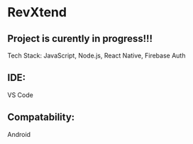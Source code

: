 # RevXtend

## Project is curently in progress!!!

Tech Stack: JavaScript, Node.js, React Native, Firebase Auth

## IDE:
VS Code

## Compatability:
 Android

